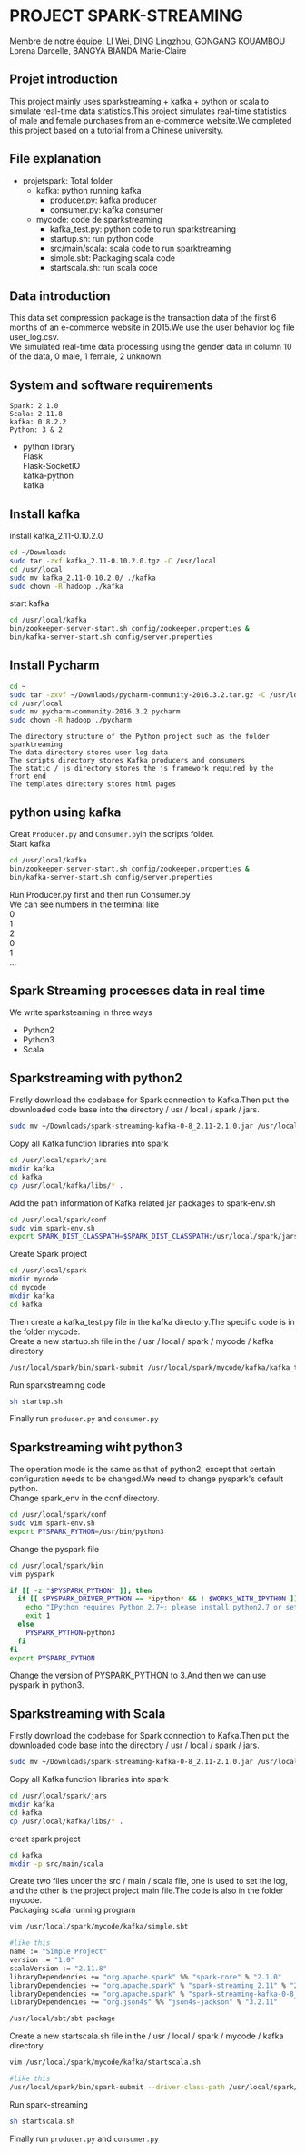 PROJECT SPARK-STREAMING 
===================================================================
Membre de notre équipe: LI Wei, DING Lingzhou, GONGANG KOUAMBOU Lorena Darcelle, BANGYA BIANDA Marie-Claire

Projet introduction
------------------------------------
This project mainly uses sparkstreaming + kafka + python or scala to simulate real-time data statistics.This project simulates real-time statistics of male and female purchases from an e-commerce website.We completed this project based on a tutorial from a Chinese university.

File explanation
-----------------------------------
* projetspark: Total folder
    * kafka: python running kafka
        * producer.py: kafka producer
        * consumer.py: kafka consumer
    * mycode: code de sparkstreaming
        * kafka_test.py: python code to run sparkstreaming
        * startup.sh: run python code
        * src/main/scala: scala code to run sparktreaming
        * simple.sbt: Packaging scala code
        * startscala.sh: run scala code

Data introduction
--------------------------------------------------
This data set compression package is the transaction data of the first 6 months of an e-commerce website in 2015.We use the user behavior log file user_log.csv.  
We simulated real-time data processing using the gender data in column 10 of the data, 0 male, 1 female, 2 unknown.

System and software requirements
--------------------------------------------------------------------
    Spark: 2.1.0
    Scala: 2.11.8
    kafka: 0.8.2.2
    Python: 3 & 2
* python library  
    Flask<br>
    Flask-SocketIO  
    kafka-python  
    kafka  

Install kafka
-----------------------------------------------
install kafka_2.11-0.10.2.0  
```bash
cd ~/Downloads
sudo tar -zxf kafka_2.11-0.10.2.0.tgz -C /usr/local
cd /usr/local
sudo mv kafka_2.11-0.10.2.0/ ./kafka
sudo chown -R hadoop ./kafka
```
start kafka
```bash
cd /usr/local/kafka
bin/zookeeper-server-start.sh config/zookeeper.properties &
bin/kafka-server-start.sh config/server.properties
```

Install Pycharm
-------------------------------------------------
```bash
cd ~
sudo tar -zxvf ~/Downlaods/pycharm-community-2016.3.2.tar.gz -C /usr/local  
cd /usr/local
sudo mv pycharm-community-2016.3.2 pycharm  
sudo chown -R hadoop ./pycharm 
```
    The directory structure of the Python project such as the folder sparktreaming
    The data directory stores user log data
    The scripts directory stores Kafka producers and consumers
    The static / js directory stores the js framework required by the front end
    The templates directory stores html pages

python using kafka
---------------------------------------------------
Creat `Producer.py` and `Consumer.py`in the scripts folder.  
Start kafka
```bash
cd /usr/local/kafka
bin/zookeeper-server-start.sh config/zookeeper.properties &
bin/kafka-server-start.sh config/server.properties
```
Run Producer.py first and then run Consumer.py  
We can see numbers in the terminal like  
0  
1  
2  
0  
1  
...  

Spark Streaming processes data in real time
---------------------------------------------
We write sparksteaming in three ways  
* Python2
* Python3
* Scala  

Sparkstreaming with python2
-------------------------------------------
Firstly download the codebase for Spark connection to Kafka.Then put the downloaded code base into the directory / usr / local / spark / jars.
```bash
sudo mv ~/Downloads/spark-streaming-kafka-0-8_2.11-2.1.0.jar /usr/local/spark/jars
 ```
 Copy all Kafka function libraries into spark
 ```bash
cd /usr/local/spark/jars
mkdir kafka
cd kafka
cp /usr/local/kafka/libs/* .
```
Add the path information of Kafka related jar packages to spark-env.sh
```bash
cd /usr/local/spark/conf
sudo vim spark-env.sh
export SPARK_DIST_CLASSPATH=$SPARK_DIST_CLASSPATH:/usr/local/spark/jars/kafka/*:/usr/local/kafka/libs/*
```
Create Spark project
```bash
cd /usr/local/spark
mkdir mycode
cd mycode
mkdir kafka
cd kafka
```
Then create a kafka_test.py file in the kafka directory.The specific code is in the folder mycode.  
Create a new startup.sh file in the / usr / local / spark / mycode / kafka directory
```bash
/usr/local/spark/bin/spark-submit /usr/local/spark/mycode/kafka/kafka_test.py 127.0.0.1:2181 1 sex 1
```
Run sparkstreaming code
```bash
sh startup.sh
```
Finally run `producer.py` and `consumer.py`

Sparkstreaming wiht python3
-----------------------------------------------------
The operation mode is the same as that of python2, except that certain configuration needs to be changed.We need to change pyspark's default python.  
Change spark_env in the conf directory.
```bash
cd /usr/local/spark/conf
sudo vim spark-env.sh
export PYSPARK_PYTHON=/usr/bin/python3
```
Change the pyspark file
```bash
cd /usr/local/spark/bin
vim pyspark

if [[ -z "$PYSPARK_PYTHON" ]]; then
  if [[ $PYSPARK_DRIVER_PYTHON == *ipython* && ! $WORKS_WITH_IPYTHON ]]; then
    echo "IPython requires Python 2.7+; please install python2.7 or set PYSPARK_PYTHON" 1>&2
    exit 1
  else
    PYSPARK_PYTHON=python3
  fi
fi
export PYSPARK_PYTHON
```
Change the version of PYSPARK_PYTHON to 3.And then we can use pyspark in python3.

Sparkstreaming with Scala
------------------------------------
Firstly download the codebase for Spark connection to Kafka.Then put the downloaded code base into the directory / usr / local / spark / jars.
```bash
sudo mv ~/Downloads/spark-streaming-kafka-0-8_2.11-2.1.0.jar /usr/local/spark/jars
 ```
 Copy all Kafka function libraries into spark
 ```bash
cd /usr/local/spark/jars
mkdir kafka
cd kafka
cp /usr/local/kafka/libs/* .
```
creat spark project
```bash
cd kafka
mkdir -p src/main/scala
```
Create two files under the src / main / scala file, one is used to set the log, and the other is the project project main file.The code is also in the folder mycode.  
Packaging scala running program
```bash
vim /usr/local/spark/mycode/kafka/simple.sbt

#like this
name := "Simple Project"
version := "1.0"
scalaVersion := "2.11.8"
libraryDependencies += "org.apache.spark" %% "spark-core" % "2.1.0"
libraryDependencies += "org.apache.spark" % "spark-streaming_2.11" % "2.1.0"
libraryDependencies += "org.apache.spark" % "spark-streaming-kafka-0-8_2.11" % "2.1.0"
libraryDependencies += "org.json4s" %% "json4s-jackson" % "3.2.11"

/usr/local/sbt/sbt package
```
Create a new startscala.sh file in the / usr / local / spark / mycode / kafka directory
```bash
vim /usr/local/spark/mycode/kafka/startscala.sh

#like this
/usr/local/spark/bin/spark-submit --driver-class-path /usr/local/spark/jars/*:/usr/local/spark/jars/kafka/* --class "org.apache.spark.examples.streaming.KafkaWordCount" /usr/local/spark/mycode/kafka/target/scala-2.11/simple-project_2.11-1.0.jar 127.0.0.1:2181 1 sex 1

```
Run spark-streaming
```bash
sh startscala.sh
```
Finally run `producer.py` and `consumer.py`


